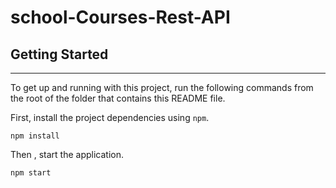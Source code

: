 # school-Courses-Rest-API
## Getting Started
___
To get up and running with this project, run the following commands from the root of the folder that contains this README file.

First, install the project dependencies using `npm`.

```
npm install
```
Then , start the application.

```
npm start
```
